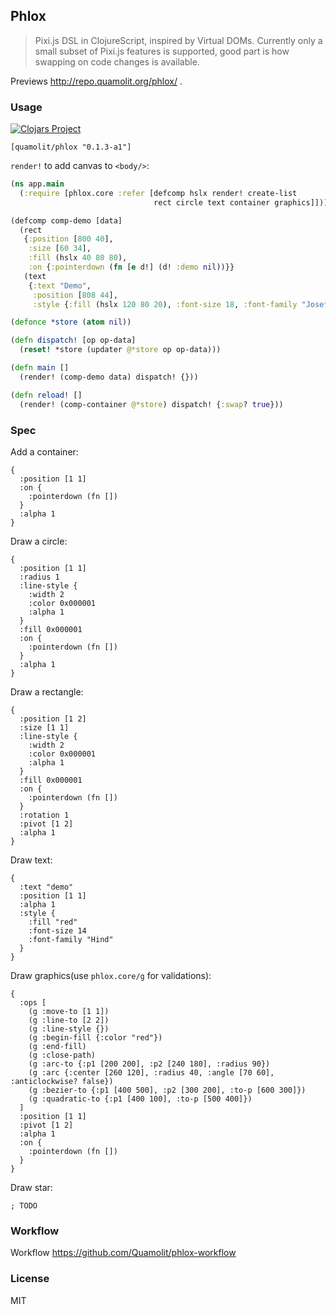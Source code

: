
Phlox
----

> Pixi.js DSL in ClojureScript, inspired by Virtual DOMs. Currently only a small subset of Pixi.js features is supported, good part is how swapping on code changes is available.

Previews http://repo.quamolit.org/phlox/ .

### Usage

[![Clojars Project](https://img.shields.io/clojars/v/quamolit/phlox.svg)](https://clojars.org/quamolit/phlox)

```edn
[quamolit/phlox "0.1.3-a1"]
```

`render!` to add canvas to `<body/>`:

```clojure
(ns app.main
  (:require [phlox.core :refer [defcomp hslx render! create-list
                                rect circle text container graphics]]))

(defcomp comp-demo [data]
  (rect
   {:position [800 40],
    :size [60 34],
    :fill (hslx 40 80 80),
    :on {:pointerdown (fn [e d!] (d! :demo nil))}}
   (text
    {:text "Demo",
     :position [808 44],
     :style {:fill (hslx 120 80 20), :font-size 18, :font-family "Josefin Sans"}})))

(defonce *store (atom nil))

(defn dispatch! [op op-data]
  (reset! *store (updater @*store op op-data)))

(defn main []
  (render! (comp-demo data) dispatch! {}))

(defn reload! []
  (render! (comp-container @*store) dispatch! {:swap? true}))
```

### Spec

Add a container:

```edn
{
  :position [1 1]
  :on {
    :pointerdown (fn [])
  }
  :alpha 1
}
```

Draw a circle:

```edn
{
  :position [1 1]
  :radius 1
  :line-style {
    :width 2
    :color 0x000001
    :alpha 1
  }
  :fill 0x000001
  :on {
    :pointerdown (fn [])
  }
  :alpha 1
}
```

Draw a rectangle:

```edn
{
  :position [1 2]
  :size [1 1]
  :line-style {
    :width 2
    :color 0x000001
    :alpha 1
  }
  :fill 0x000001
  :on {
    :pointerdown (fn [])
  }
  :rotation 1
  :pivot [1 2]
  :alpha 1
}
```

Draw text:

```edn
{
  :text "demo"
  :position [1 1]
  :alpha 1
  :style {
    :fill "red"
    :font-size 14
    :font-family "Hind"
  }
}
```

Draw graphics(use `phlox.core/g` for validations):

```edn
{
  :ops [
    (g :move-to [1 1])
    (g :line-to [2 2])
    (g :line-style {})
    (g :begin-fill {:color "red"})
    (g :end-fill)
    (g :close-path)
    (g :arc-to {:p1 [200 200], :p2 [240 180], :radius 90})
    (g :arc {:center [260 120], :radius 40, :angle [70 60], :anticlockwise? false})
    (g :bezier-to {:p1 [400 500], :p2 [300 200], :to-p [600 300]})
    (g :quadratic-to {:p1 [400 100], :to-p [500 400]})
  ]
  :position [1 1]
  :pivot [1 2]
  :alpha 1
  :on {
    :pointerdown (fn [])
  }
}
```

Draw star:

```edn
; TODO
```

### Workflow

Workflow https://github.com/Quamolit/phlox-workflow

### License

MIT
